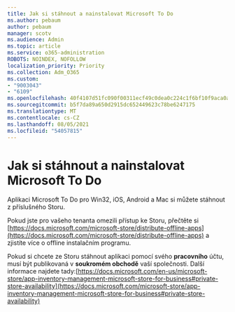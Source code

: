 ```yaml
---
title: Jak si stáhnout a nainstalovat Microsoft To Do
ms.author: pebaum
author: pebaum
manager: scotv
ms.audience: Admin
ms.topic: article
ms.service: o365-administration
ROBOTS: NOINDEX, NOFOLLOW
localization_priority: Priority
ms.collection: Adm_O365
ms.custom:
- "9003043"
- "6109"
ms.openlocfilehash: 40f4107d51fc090f00311ecf49c0dea0c224c1f6bf10f9aca0a0e04931e91e11
ms.sourcegitcommit: b5f7da89a650d2915dc652449623c78be6247175
ms.translationtype: MT
ms.contentlocale: cs-CZ
ms.lasthandoff: 08/05/2021
ms.locfileid: "54057815"
---
```

# <a name="how-to-download-and-install-microsoft-to-do"></a>Jak si stáhnout a nainstalovat Microsoft To Do

Aplikaci Microsoft To Do pro Win32, iOS, Android a Mac si můžete stáhnout z příslušného Storu.

Pokud jste pro vašeho tenanta omezili přístup ke Storu, přečtěte si [https://docs.microsoft.com/microsoft-store/distribute-offline-apps](https://docs.microsoft.com/microsoft-store/distribute-offline-apps) a zjistíte více o offline instalačním programu.

Pokud si chcete ze Storu stáhnout aplikaci pomocí svého **pracovního** účtu, musí být publikovaná v **soukromém obchodě** vaší společnosti. Další informace najdete tady:[https://docs.microsoft.com/en-us/microsoft-store/app-inventory-management-microsoft-store-for-business#private-store-availability](https://docs.microsoft.com/microsoft-store/app-inventory-management-microsoft-store-for-business#private-store-availability)